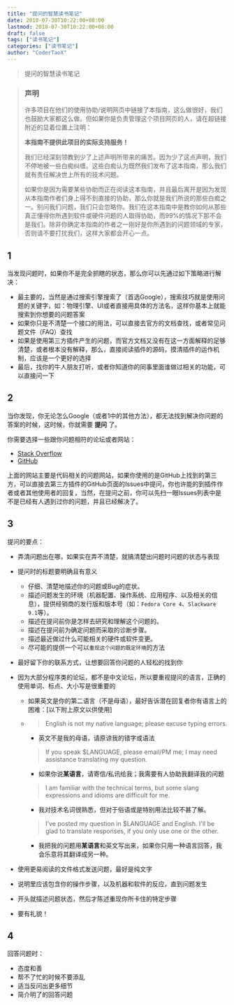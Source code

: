 ```yaml
---
title: "提问的智慧读书笔记"
date: 2018-07-30T10:22:00+08:00
lastmod: 2018-07-30T10:22:00+08:00
draft: false
tags: ["读书笔记"]
categories: ["读书笔记"]
author: "CoderTaoX"
---
```

> 提问的智慧读书笔记

> ### 声明
>
> 许多项目在他们的使用协助/说明网页中链接了本指南，这么做很好，我们也鼓励大家都这么做。但如果你是负责管理这个项目网页的人，请在超链接附近的显着位置上注明： 
>
> __本指南不提供此项目的实际支持服务！__
>
> 我们已经深刻领教到少了上述声明所带来的痛苦。因为少了这点声明，我们不停地被一些白痴纠缠。这些白痴认为既然我们发布了这本指南，那么我们就有责任解决世上所有的技术问题。
>
> 如果你是因为需要某些协助而正在阅读这本指南，并且最后离开是因为发现从本指南作者们身上得不到直接的协助，那么你就是我们所说的那些白痴之一。别问我们问题，我们只会忽略你。我们在这本指南中是教你如何从那些真正懂得你所遇到软件或硬件问题的人取得协助，而99%的情况下那不会是我们。除非你确定本指南的作者之一刚好是你所遇到的问题领域的专家，否则请不要打扰我们，这样大家都会开心一点。

<!--more-->

## 1

当发现问题时，如果你不是完全抓瞎的状态，那么你可以先通过如下策略进行解决：

- 最主要的，当然是通过搜索引擎搜索了（首选Google），搜索技巧就是使用问题的关键字，如：物理引擎、UI或者直接用具体的方法名，这样你基本上就能搜索到你想要的问题答案
- 如果你只是不清楚一个接口的用法，可以直接去官方的文档查找，或者常见问题文件（FAQ）查找
- 如果是使用第三方插件产生的问题，而官方文档又没有在这一方面解释的足够清楚，或者根本没有解释，那么，直接阅读插件的源码，摸清插件的运作机制，应该是一个更好的选择
- 最后，找你的牛人朋友打听，或者你知道你的同事里面谁做过相关的功能，可以直接问一下

## 2

当你发现，你无论怎么Google（或者1中的其他方法），都无法找到解决你问题的答案的时候，这时候，你就需要 **提问** 了。

你需要选择一些跟你问题相符的论坛或者网站：

- [Stack Overflow](https://stackoverflow.com/)
- [GitHub](www.github.com)

上面的网站主要是代码相关的问题网站，如果你使用的是GitHub上找到的第三方，可以直接去第三方插件的GitHub页面的Issues中提问，你也许能的到插件作者或者其他使用者的回复，当然，在提问之前，你可以先扫一眼Issues列表中是不是已经有人遇到过你的问题，并且已经解决了。

## 3

提问的要点：

- 弄清问题出在哪，如果实在弄不清楚，就搞清楚出问题时问题的状态与表现

- 提问时的标题要明确且有意义

  - 仔细、清楚地描述你的问题或Bug的症状。
  - 描述问题发生的环境（机器配置、操作系统、应用程序、以及相关的信息），提供经销商的发行版和版本号（如：`Fedora Core 4`、`Slackware 9.1`等）。
  - 描述在提问前你是怎样去研究和理解这个问题的。
  - 描述在提问前为确定问题而采取的诊断步骤。
  - 描述最近做过什么可能相关的硬件或软件变更。
  - 尽可能的提供一个可以`重现这个问题的既定环境`的方法

- 最好留下你的联系方式，让想要回答你问题的人轻松的找到你

- 因为大部分程序类的论坛，都不是中文论坛，所以要重视提问的语言，正确的使用单词、标点、大小写是很重要的

  - 如果英文是你的第二语言（不是母语），最好告诉潜在回复者你有语言上的困难：[以下附上原文以供使用]

  - > English is not my native language; please excuse typing errors.

    - 英文不是我的母语，请原谅我的错字或语法

    > If you speak $LANGUAGE, please email/PM me; I may need assistance translating my question.

    - 如果你说**某语言**，请寄信/私讯给我；我需要有人协助我翻译我的问题

    > I am familiar with the technical terms, but some slang expressions and idioms are difficult for me.

    - 我对技术名词很熟悉，但对于俗语或是特别用法比较不甚了解。

    > I've posted my question in $LANGUAGE and English. I'll be glad to translate responses, if you only use one or the other.

    - 我把我的问题用**某语言**和英文写出来，如果你只用一种语言回答，我会乐意将其翻译成另一种。

- 使用更易阅读的文件格式发送问题，最好是纯文字

- 说明里应该包含你的操作步骤，以及机器和软件的反应，直到问题发生

- 开头就描述问题状态，然后才陈述重现你所卡住的特定步骤

- 要有礼貌！

## 4

回答问题时：

- 态度和善
- 帮不了忙的时候不要添乱
- 适当反问出更多细节
- 简介明了的回答问题